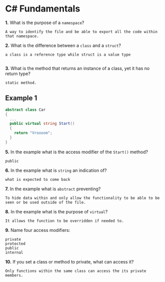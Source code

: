 # C# Fundamentals


**1.** What is the purpose of a `namespace`?
<!-- enter you answer in the space below -->
```
A way to identify the file and be able to export all the code within that namespace.

```
**2.** What is the difference between a `class` and a `struct`?
<!-- enter you answer in the space below -->
```
a class is a reference type while struct is a value type


```
**3.** What is the method that returns an instance of a class, yet it has no return type?
<!-- enter you answer in the space below -->
```
static method.
```
## Example 1
```c#
abstract class Car
{
  ...
  public virtual string Start()
  {
    return "Vroooom";
  }
}
```
**5.** In the example what is the access modifier of the `Start()` method?
<!-- enter you answer in the space below -->
```
public

```
**6.** In the example what is `string` an indication of?
<!-- enter you answer in the space below -->
```
what is expected to come back 

```
**7.** In the example what is `abstract` preventing?
<!-- enter you answer in the space below -->
```
To hide data within and only allow the functionality to be able to be seen or be used outside of the file.
```
**8.** In the example what is the purpose of `virtual`?
<!-- enter you answer in the space below -->
```
It allows the function to be overridden if needed to.
```
**9.** Name four access modifiers:
<!-- enter you answer in the space below -->
```
private 
protected
public 
internal

```
**10.** If you set a class or method to private, what can access it?
<!-- enter you answer in the space below -->
```
Only functions within the same class can access the its private members.

```
